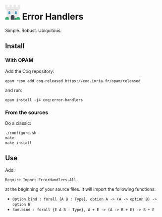 # ![Logo](https://raw.githubusercontent.com/clarus/icons/master/castle-48.png) Error Handlers
Simple. Robust. Ubiquitous.

## Install
### With OPAM
Add the Coq repository:

    opam repo add coq-released https://coq.inria.fr/opam/released

and run:

    opam install -j4 coq:error-handlers

### From the sources
Do a classic:

    ./configure.sh
    make
    make install

## Use
Add:

    Require Import ErrorHandlers.All.

at the beginning of your source files. It will import the following functions:
* `Option.bind : forall {A B : Type}, option A -> (A -> option B) -> option B`
* `Sum.bind : forall {E A B : Type}, A + E -> (A -> B + E) -> B + E`
